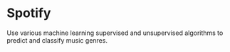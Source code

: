 # Spotify 
Use various machine learning supervised and unsupervised algorithms to predict and classify music genres.
